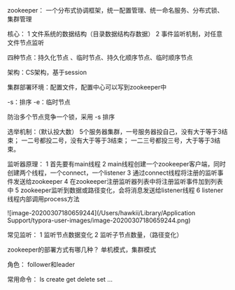 zookeeper：
一个分布式协调框架，统一配置管理、统一命名服务、分布式锁、集群管理

核心：
1 文件系统的数据结构（目录数据结构存数据）
2 事件监听机制，对任意文件节点监听

四种节点：持久化节点 、临时节点、持久化顺序节点、临时顺序节点

架构：CS架构，基于session

集群部署环境：配置文件，配置中心可以写到zookeeper中

-s：排序
-e：临时节点

防治多个节点竞争一个锁，采用 -s 排序

选举机制：（默认投大数）
5个服务器集群，一号服务器投自己，没有大于等于3结束；
一二号都投二号，没有大于等于3结束；
一二三号都投三号，大于等于3结束。

监听器原理：
1 首先要有main线程
2 main线程创建一个zookeeper客户端，同时创建两个线程，一个connect，一个listener
3 通过connect线程将注册的监听事件发送给zookeeper
4 在zookeeper注册监听器列表中将注册监听事件加到列表中
5 zookeeper监听到数据或路径变化，会将消息发送给listener线程
6 listener线程内部调用process方法

![image-20200307180659244](/Users/hawkii/Library/Application Support/typora-user-images/image-20200307180659244.png)

常见监听：
1 监听节点数据变化
2 监听子节点数量，（路径变化）

zookeeper的部署方式有哪几种？
单机模式，集群模式

角色：
follower和leader

常用命令：
ls create get delete set …